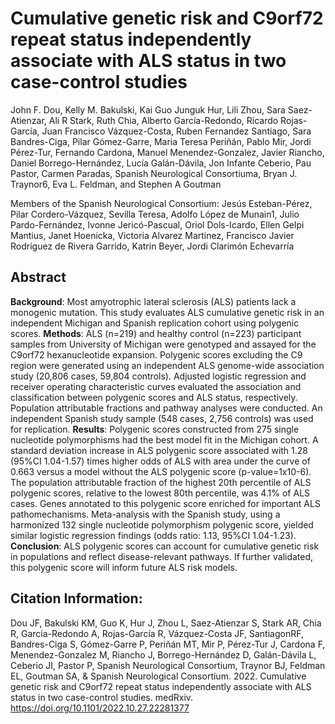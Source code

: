# Cumulative genetic risk and C9orf72 repeat status independently associate with ALS status in two case-control studies

John F. Dou, Kelly M. Bakulski, Kai Guo Junguk Hur, Lili Zhou, Sara Saez-Atienzar, Ali R Stark, Ruth Chia, Alberto García-Redondo, Ricardo Rojas-García, Juan Francisco Vázquez-Costa, Ruben Fernandez Santiago, Sara Bandres-Ciga, Pilar Gómez-Garre, Maria Teresa Periñán, Pablo Mir, Jordi Pérez-Tur, Fernando Cardona, Manuel Menendez-Gonzalez, Javier Riancho, Daniel Borrego-Hernández, Lucía Galán-Dávila, Jon Infante Ceberio, Pau Pastor, Carmen Paradas, Spanish Neurological Consortiuma, Bryan J. Traynor6, Eva L. Feldman, and Stephen A Goutman

Members of the Spanish Neurological Consortium: Jesús Esteban-Pérez, Pilar Cordero-Vázquez, Sevilla Teresa, Adolfo López de Munain1, Julio Pardo-Fernández, Ivonne Jericó-Pascual, Oriol Dols-Icardo, Ellen Gelpi Mantius, Janet Hoenicka, Victoria Alvarez Martinez, Francisco Javier Rodríguez de Rivera Garrido, Katrin Beyer, Jordi Clarimón Echevarría


## Abstract 
**Background**: Most amyotrophic lateral sclerosis (ALS) patients lack a monogenic mutation. This study evaluates ALS cumulative genetic risk in an independent Michigan and Spanish replication cohort using polygenic scores.
**Methods**: ALS (n=219) and healthy control (n=223) participant samples from University of Michigan were genotyped and assayed for the C9orf72 hexanucleotide expansion. Polygenic scores excluding the C9 region were generated using an independent ALS genome-wide association study (20,806 cases, 59,804 controls). Adjusted logistic regression and receiver operating characteristic curves evaluated the association and classification between polygenic scores and ALS status, respectively. Population attributable fractions and pathway analyses were conducted. An independent Spanish study sample (548 cases, 2,756 controls) was used for replication.
**Results**: Polygenic scores constructed from 275 single nucleotide polymorphisms had the best model fit in the Michigan cohort. A standard deviation increase in ALS polygenic score associated with 1.28 (95%CI 1.04-1.57) times higher odds of ALS with area under the curve of 0.663 versus a model without the ALS polygenic score (p-value=1x10-6). The population attributable fraction of the highest 20th percentile of ALS polygenic scores, relative to the lowest 80th percentile, was 4.1% of ALS cases. Genes annotated to this polygenic score enriched for important ALS pathomechanisms. Meta-analysis with the Spanish study, using a harmonized 132 single nucleotide polymorphism polygenic score, yielded similar logistic regression findings (odds ratio: 1.13, 95%CI 1.04-1.23).
**Conclusion**: ALS polygenic scores can account for cumulative genetic risk in populations and reflect disease-relevant pathways. If further validated, this polygenic score will inform future ALS risk models.

## Citation Information: 
Dou JF, Bakulski KM, Guo K, Hur J, Zhou L, Saez-Atienzar S, Stark AR, Chia R, García-Redondo A, Rojas-García R, Vázquez-Costa JF, SantiagonRF, Bandres-Ciga S, Gómez-Garre P, Periñán MT, Mir P, Pérez-Tur J, Cardona F, Menendez-Gonzalez M, Riancho J, Borrego-Hernández D, Galán-Dávila L, Ceberio JI, Pastor P, Spanish Neurological Consortium, Traynor BJ, Feldman EL, Goutman SA, & Spanish Neurological Consortium. 2022. Cumulative genetic risk and C9orf72 repeat status independently associate with ALS status in two case-control studies. medRxiv. https://doi.org/10.1101/2022.10.27.22281377 

